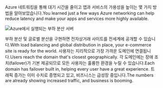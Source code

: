 <span data-ttu-id="93040-101">Azure 네트워킹을 통해 대기 시간을 줄이고 앱과 서비스의 가용성을 높이는 몇 가지 방법을 알아보았습니다.</span><span class="sxs-lookup"><span data-stu-id="93040-101">You learned just a few ways Azure networking can help reduce latency and make your apps and services more highly available.</span></span> 

![Azure에서 실행되는 부하 분산 서버](../media/5-heading.png)

<span data-ttu-id="93040-103">부하 분산 및 글로벌 분산을 구현하면 전자상거래 사이트를 전세계에 공개할 수 있습니다.</span><span class="sxs-lookup"><span data-stu-id="93040-103">With load balancing and global distribution in place, your e-commerce site is ready for the world.</span></span> <span data-ttu-id="93040-104">사용자는 지리적으로 가장 가까운 도메인에 연결됩니다.</span><span class="sxs-lookup"><span data-stu-id="93040-104">Users reach the domain that's closest geographically.</span></span> <span data-ttu-id="93040-105">각 도메인에는 장애 조치(failover)가 기본 제공되므로 모든 사용자는 훌륭한 환경을 누릴 수 있습니다.</span><span class="sxs-lookup"><span data-stu-id="93040-105">Each domain has failover built in, helping every user have a great experience.</span></span> <span data-ttu-id="93040-106">트래픽 증가는 이미 수치로 증명되고 있고, 비즈니스는 급성장 중입니다.</span><span class="sxs-lookup"><span data-stu-id="93040-106">The numbers are already showing increased traffic, and business is booming.</span></span>
